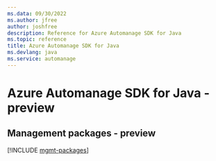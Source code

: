 ```yaml
---
ms.data: 09/30/2022
ms.author: jfree
author: joshfree
description: Reference for Azure Automanage SDK for Java
ms.topic: reference
title: Azure Automanage SDK for Java
ms.devlang: java
ms.service: automanage
---
```

# Azure Automanage SDK for Java - preview

## Management packages - preview
[!INCLUDE [mgmt-packages](automanage-mgmt-index.md)]